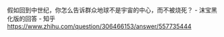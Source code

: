 假如回到中世纪，你怎么告诉群众地球不是宇宙的中心，而不被烧死？ - 沫宝黑化版的回答 - 知乎
https://www.zhihu.com/question/306466153/answer/557735444
